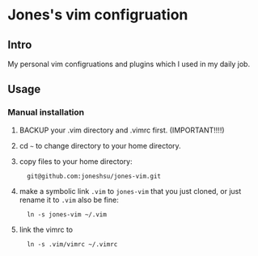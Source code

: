 # Jones's vim configruation #

## Intro ##
My personal vim configruations and plugins which I used in my daily job.

## Usage ##

### Manual installation ###

1. BACKUP your .vim directory and .vimrc first. (IMPORTANT!!!!)
2. cd `~` to change directory to your home directory.
3. copy files to your home directory:
   
      ``` 
        git@github.com:joneshsu/jones-vim.git  
      ```
4. make a symbolic link `.vim` to `jones-vim` that you just cloned, or just rename it to `.vim` also be fine:

      ```
        ln -s jones-vim ~/.vim
      ```
5. link the vimrc to 

      ```
        ln -s .vim/vimrc ~/.vimrc
      ```

                                        
